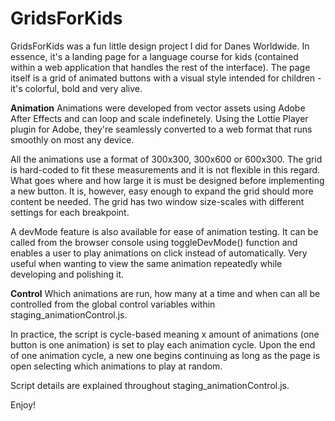 # GridsForKids

GridsForKids was a fun little design project I did for Danes Worldwide. In essence, it's a landing page for a language course for kids (contained within a web application that handles the rest of the interface). The page itself is a grid of animated buttons with a visual style intended for children - it's colorful, bold and very alive.

**Animation**
Animations were developed from vector assets using Adobe After Effects and can loop and scale indefinetely. Using the Lottie Player plugin for Adobe, they're seamlessly converted to a web format that runs smoothly on most any device.

All the animations use a format of 300x300, 300x600 or 600x300. The grid is hard-coded to fit these measurements and it is not flexible in this regard. What goes where and how large it is must be designed before implementing a new button. It is, however, easy enough to expand the grid should more content be needed. The grid has two window size-scales with different settings for each breakpoint. 

A devMode feature is also available for ease of animation testing. It can be called from the browser console using toggleDevMode() function and enables a user to play animations on click instead of automatically. Very useful when wanting to view the same animation repeatedly while developing and polishing it.

**Control**
Which animations are run, how many at a time and when can all be controlled from the global control variables within staging_animationControl.js.

In practice, the script is cycle-based meaning x amount of animations (one button is one animation) is set to play each animation cycle. Upon the end of one animation cycle, a new one begins continuing as long as the page is open selecting which animations to play at random.

Script details are explained throughout staging_animationControl.js. 

Enjoy!